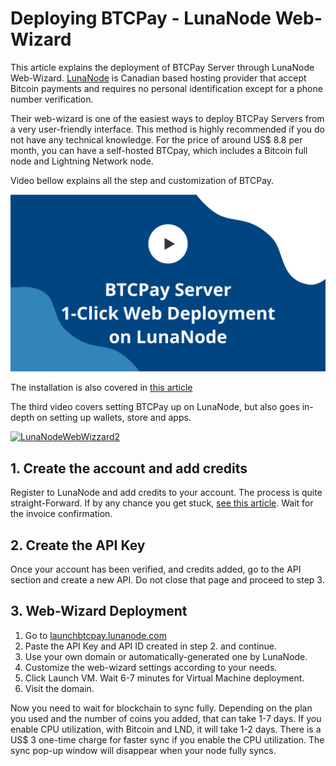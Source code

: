 # Deploying BTCPay - LunaNode Web-Wizard

This article explains the deployment of BTCPay Server through LunaNode Web-Wizard. [LunaNode](http://lunanode.com/) is Canadian based hosting provider that accept Bitcoin payments and requires no personal identification except for a phone number verification.

Their web-wizard is one of the easiest ways to deploy BTCPay Servers from a very user-friendly interface. This method is highly recommended if you do not have any technical knowledge. For the price of around US$ 8.8 per month, you can have a self-hosted BTCpay, which includes a Bitcoin full node and Lightning Network node.

Video bellow explains all the step and customization of BTCPay.

[![LunaNodeWebWizzard](img/thumbnails/BTCPayServerLunaNode1click.png)](https://www.youtube.com/watch?v=NjslXYvp8bk "BTCPay - LunaNode Web-Deployment")

The installation is also covered in [this article](https://medium.com/@BtcpayServer/launch-btcpay-server-via-web-interface-and-deploy-full-bitcoin-node-lnd-in-less-than-a-minute-dc8bc6f06a3)

The third video covers setting BTCPay up on LunaNode, but also goes in-depth on setting up wallets, store and apps.

[![LunaNodeWebWizzard2](https://img.youtube.com/vi/00YCc87RwnU/mqdefault.jpg)](https://www.youtube.com/watch?v=00YCc87RwnU "BTCPay - LunaNode Web-Deployment Video")

## 1. Create the account and add credits

Register to LunaNode and add credits to your account. The process is quite straight-Forward. If by any chance you get stuck, [see this article](https://bitcoinshirt.co/how-to-create-store-accept-bitcoin/8/#Creating-an-account). Wait for the invoice confirmation.

## 2. Create the API Key

Once your account has been verified, and credits added, go to the API section and create a new API. Do not close that page and proceed to step 3.

## 3. Web-Wizard Deployment

1. Go to [launchbtcpay.lunanode.com](http://launchbtcpay.lunanode.com/)
2. Paste the API Key and API ID created in step 2. and continue.
3. Use your own domain or automatically-generated one by LunaNode.
4. Customize the web-wizard settings according to your needs.
5. Click Launch VM. Wait 6-7 minutes for Virtual Machine deployment.
6. Visit the domain.

Now you need to wait for blockchain to sync fully. Depending on the plan you used and the number of coins you added, that can take 1-7 days. If you enable CPU utilization, with Bitcoin and LND, it will take 1-2 days. There is a US$ 3 one-time charge for faster sync if you enable the CPU utilization. The sync pop-up window will disappear when your node fully syncs.
